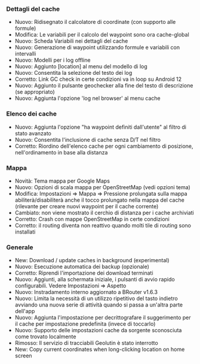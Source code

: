 ### Dettagli del cache

- Nuovo: Ridisegnato il calcolatore di coordinate (con supporto alle formule)
- Modifica: Le variabili per il calcolo del waypoint sono ora cache-global
- Nuovo: Scheda Variabili nei dettagli del cache
- Nuovo: Generazione di waypoint utilizzando formule e variabili con intervalli
- Nuovo: Modelli per i log offline
- Nuovo: Aggiunto \[location\] al menu del modello di log
- Nuovo: Consentita la selezione del testo dei log
- Corretto: Link GC check in certe condizioni va in loop su Android 12
- Nuovo: Aggiunto il pulsante geochecker alla fine del testo di descrizione (se appropriato)
- Nuovo: Aggiunta l'opzione 'log nel browser' al menu cache

### Elenco dei cache

- Nuovo: Aggiunta l'opzione "ha waypoint definiti dall'utente" al filtro di stato avanzato
- Nuovo: Consentita l'inclusione di cache senza D/T nel filtro
- Corretto: Riordino dell'elenco cache per ogni cambiamento di posizione, nell'ordinamento in base alla distanza

### Mappa

- Novità: Tema mappa per Google Maps
- Nuovo: Opzioni di scala mappa per OpenStreetMap (vedi opzioni tema)
- Modifica: Impostazioni => Mappa => Pressione prolungata sulla mappa abiliterà/disabiliterà anche il tocco prolungato nella mappa del cache (rilevante per creare nuovi waypoint per il cache corrente)
- Cambiato: non viene mostrato il cerchio di distanza per i cache archiviati
- Corretto: Crash con mappe OpenStreetMap in certe condizioni
- Corretto: il routing diventa non reattivo quando molti tile di routing sono installati

### Generale

- New: Download / update caches in background (experimental)
- Nuovo: Esecuzione automatica dei backup (opzionale)
- Corretto: Riprendi l'importazione dei download terminati
- Nuovo: Aggiunti, alla schermata iniziale, i pulsanti di avvio rapido configurabili. Vedere Impostazioni => Aspetto
- Nuovo: Instradamento interno aggiornato a BRouter v1.6.3
- Nuovo: Limita la necessità di un utilizzo ripetitivo del tasto indietro avviando una nuova serie di attività quando si passa a un'altra parte dell'app
- Nuovo: Aggiunta l'impostazione per decrittografare il suggerimento per il cache per impostazione predefinita (invece di toccarlo)
- Nuovo: Supporto delle impostazioni cache da sorgente sconosciuta come trovato localmente
- Rimosso: Il servizio di tracciabili Geolutin è stato interrotto
- New: Copy current coordinates when long-clicking location on home screen

